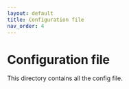 ```yaml
---
layout: default
title: Configuration file
nav_order: 4
---
```

# Configuration file
This directory contains all the config file.